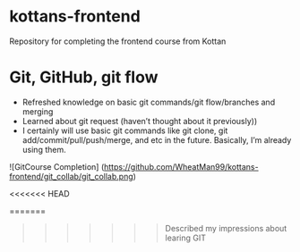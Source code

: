 # kottans-frontend
Repository for completing the frontend course from Kottan

# Git, GitHub, git flow

- Refreshed knowledge on basic git commands/git flow/branches and merging
- Learned about git request (haven’t thought about it previously))
- I certainly will use basic git commands like git clone, git add/commit/pull/push/merge, and etc in the future. Basically, I’m already using them. 

![GitCourse Completion] (https://github.com/WheatMan99/kottans-frontend/git_collab/git_collab.png)




<<<<<<< HEAD

=======
>>>>>>> Described my impressions about learing GIT
